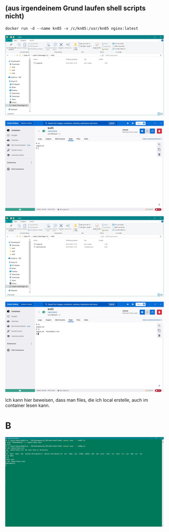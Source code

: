 ## (aus irgendeinem Grund laufen shell scripts nicht)

```
docker run -d --name kn05 -v /c/kn05:/usr/kn05 nginx:latest
```

![](1local.JPG)

![](2docker.JPG)

![](3local.JPG)

![](4docker.JPG)

Ich kann hier beweisen, dass man files, die ich local erstelle, auch im container lesen kann.

# B

![](5.JPG)
